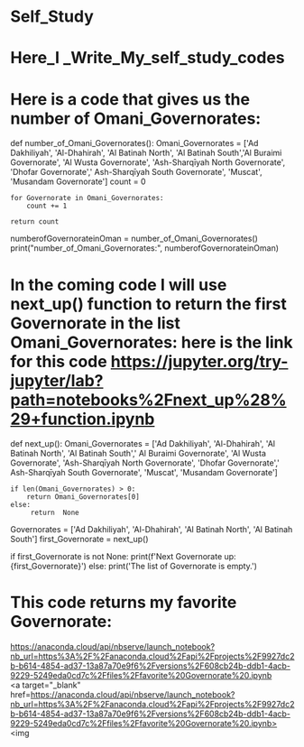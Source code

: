 # Self_Study
# Here_I _Write_My_self_study_codes
# Here is a code that gives us the number of  Omani_Governorates:

def number_of_Omani_Governorates():
    Omani_Governorates = ['Ad Dakhiliyah', 'Al-Dhahirah', 'Al Batinah North', 'Al Batinah South','Al Buraimi Governorate', 'Al Wusta Governorate', 'Ash-Sharqīyah North Governorate', 'Dhofar Governorate',' Ash-Sharqīyah South Governorate', 'Muscat', 'Musandam Governorate']
    count = 0
    
    for Governorate in Omani_Governorates:
        count += 1
    
    return count
    
numberofGovernorateinOman = number_of_Omani_Governorates()
print("number_of_Omani_Governorates:", numberofGovernorateinOman)


# In the coming code I will use next_up() function to return the first Governorate in the list Omani_Governorates: here is the link for this code https://jupyter.org/try-jupyter/lab?path=notebooks%2Fnext_up%28%29+function.ipynb 

def next_up():
    Omani_Governorates = ['Ad Dakhiliyah', 'Al-Dhahirah', 'Al Batinah North', 'Al Batinah South',' Al Buraimi Governorate', 'Al Wusta Governorate', 'Ash-Sharqīyah North Governorate', 'Dhofar Governorate',' Ash-Sharqīyah South Governorate', 'Muscat', 'Musandam Governorate']
        
    if len(Omani_Governorates) > 0:
        return Omani_Governorates[0]
    else:
         return  None 
         
Governorates = ['Ad Dakhiliyah', 'Al-Dhahirah', 'Al Batinah North', 'Al Batinah South'] 
first_Governorate = next_up()

if first_Governorate is not None:
    print(f'Next Governorate up: {first_Governorate}')
else:
    print('The list of Governorate is empty.')
# This code returns my favorite Governorate:
https://anaconda.cloud/api/nbserve/launch_notebook?nb_url=https%3A%2F%2Fanaconda.cloud%2Fapi%2Fprojects%2F9927dc2b-b614-4854-ad37-13a87a70e9f6%2Fversions%2F608cb24b-ddb1-4acb-9229-5249eda0cd7c%2Ffiles%2Ffavorite%20Governorate%20.ipynb      
<a target="_blank" href=https://anaconda.cloud/api/nbserve/launch_notebook?nb_url=https%3A%2F%2Fanaconda.cloud%2Fapi%2Fprojects%2F9927dc2b-b614-4854-ad37-13a87a70e9f6%2Fversions%2F608cb24b-ddb1-4acb-9229-5249eda0cd7c%2Ffiles%2Ffavorite%20Governorate%20.ipynb><img 
 
